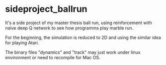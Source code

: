 # sideproject_ballrun

It's a side project of my master thesis ball run, using reinforcement with naive deep Q network to see how programms play marble run.

For the beginning, the simulation is reduced to 2D and using the similar idea for playing Atari.

The binary files "dynamics" and "track" may just work under linux environment or need to recompile for Mac OS.





